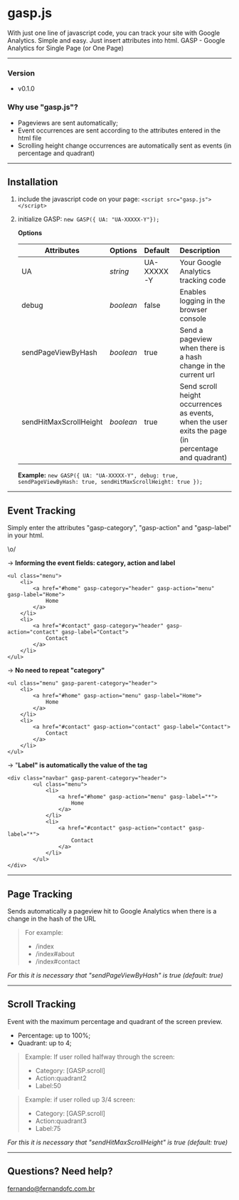 # gasp.js
With just one line of javascript code, you can track your site with Google Analytics. Simple and easy. Just insert attributes into html. GASP - Google Analytics for Single Page (or One Page)

----------
### Version
- v0.1.0


### Why use "gasp.js"?

- Pageviews are sent automatically;
- Event occurrences are sent according to the attributes entered in the html file
- Scrolling height change occurrences are automatically sent as events (in percentage and quadrant)


----------
## Installation
1. include the javascript code on your page: ```<script src="gasp.js"></script>```
2. initialize GASP: ```new GASP({ UA: "UA-XXXXX-Y"});```


	**Options**
	
	| Attributes    | Options           | Default           | Description  |
	| ------------- |:---------------| :---------------| :------------|
	| UA  | *string*| UA-XXXXX-Y | Your Google Analytics tracking code |
	| debug | *boolean*| false | Enables logging in the browser console |
	| sendPageViewByHash  |  *boolean*| true | Send a pageview when there is a hash change in the current url  |
	| sendHitMaxScrollHeight|  *boolean*  | true | Send scroll height occurrences as events, when the user exits the page (in percentage and quadrant) |

	**Example:** `new GASP({ UA: "UA-XXXXX-Y", debug: true, sendPageViewByHash: true, sendHitMaxScrollHeight: true });`


----------
## Event Tracking

Simply enter the attributes "gasp-category", "gasp-action" and "gasp-label" in your html.
 
 \o/
 

-> **Informing the event fields: category, action and label**

    <ul class="menu">
		<li>
			<a href="#home" gasp-category="header" gasp-action="menu" gasp-label="Home">
				Home
			</a>
		</li>
		<li>
			<a href="#contact" gasp-category="header" gasp-action="contact" gasp-label="Contact">
				Contact
			</a>
		</li>
	</ul>



-> **No need to repeat "category"**

    <ul class="menu" gasp-parent-category="header">
		<li>
			<a href="#home" gasp-action="menu" gasp-label="Home">
				Home
			</a>
		</li>
		<li>
			<a href="#contact" gasp-action="contact" gasp-label="Contact">
				Contact
			</a>
		</li>
	</ul>

-> "**Label" is automatically the value of the tag**

    <div class="navbar" gasp-parent-category="header">
		    <ul class="menu">
				<li>
					<a href="#home" gasp-action="menu" gasp-label="*">
						Home
					</a>
				</li>
				<li>
					<a href="#contact" gasp-action="contact" gasp-label="*">
						Contact
					</a>
				</li>
			</ul>
	</div>


----------
## Page Tracking

Sends automatically a pageview hit  to Google Analytics when there is a change in the hash of the URL


> For example:
> - /index
> - /index#about
> - /index#contact




 *For this it is necessary that "sendPageViewByHash" is true (default: true)*


----------

## Scroll Tracking

Event with the maximum percentage and quadrant of the screen preview.

 - Percentage: up to 100%;
 - Quadrant: up to 4;

    

> Example: If user rolled halfway through the screen:
> - Category: [GASP.scroll]
> - Action:quadrant2
> - Label:50

> Example: if user rolled up 3/4 screen:
> - Category: [GASP.scroll]
> - Action:quadrant3
> - Label:75

 *For this it is necessary that "sendHitMaxScrollHeight" is true (default: true)*

----------
## Questions? Need help?
fernando@fernandofc.com.br
